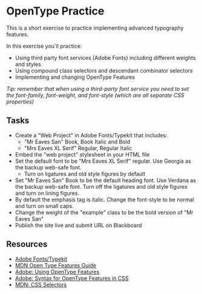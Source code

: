 # OpenType Practice
This is a short exercise to practice implementing advanced typography features.

In this exercise you'll practice:
- Using third party font services (Adobe Fonts) including different weights and styles
- Using compound class selectors and descendant combinator selectors
- Implementing and changing OpenType Features

_Tip: remember that when using a third-party font service you need to set the font-family, font-weight, and font-style (which are all separate CSS properties)_

## Tasks
- Create a "Web Project" in Adobe Fonts/Typekit that includes:
  - "Mr Eaves San" Book, Book Italic and Bold
  - "Mrs Eaves XL Serif" Regular, Regular Italic
- Embed the "web project" stylesheet in your HTML file
- Set the default font to be "Mrs Eaves XL Serif" regular. Use Georgia as the backup web-safe font.
  - Turn on ligatures and old style figures by default
- Set "Mr Eaves San" Book to be the default heading font. Use Verdana as the backup web-safe font. Turn off the ligatures and old style figures and turn on lining figures.
- By default the emphasis tag is italic. Change the font-style to be normal and turn on small caps.
- Change the weight of the "example" class to be the bold version of "Mr Eaves San"
- Publish the site live and submit URL on Blackboard

## Resources
- [Adobe Fonts/Typekit](https://fonts.adobe.com/)
- [MDN Open Type Features Guide](https://developer.mozilla.org/en-US/docs/Web/CSS/CSS_Fonts/OpenType_fonts_guide)
- [Adobe: Using OpenType Features](https://helpx.adobe.com/fonts/user-guide.html/fonts/using/use-open-type-features.ug.html)
- [Adobe: Syntax for OpenType Features in CSS](https://helpx.adobe.com/fonts/user-guide.html/fonts/using/open-type-syntax.ug.html)
- [MDN: CSS Selectors](https://developer.mozilla.org/en-US/docs/Web/CSS/CSS_Selectors)

